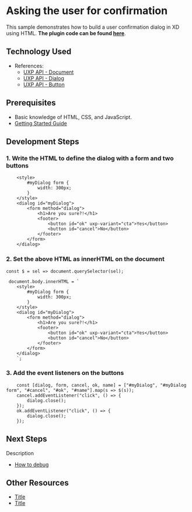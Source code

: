 # Asking the user for confirmation

This sample demonstrates how to build a user confirmation dialog in XD using HTML. **The plugin code can be found [here](https://github.com/AdobeXD/Plugin-Samples/tree/master/how-to-ask-user-for-confirmation)**.


## Technology Used
- References: 
	- [UXP API - Document](../reference/uxp/class/Document.md)
	- [UXP API - Dialog](../reference/ui/dialogs.md)
	- [UXP API - Button](../reference/ui/widgets/buttons.md)

## Prerequisites
- Basic knowledge of HTML, CSS, and JavaScript.
- [Getting Started Guide](../getting-started-guide)

## Development Steps

### 1. Write the HTML to define the dialog with a form and two buttons
```
    <style>
        #myDialog form {
            width: 300px;
        }
    </style>
    <dialog id="myDialog">
        <form method="dialog">
            <h1>Are you sure?!</h1>
            <footer>
                <button id="ok" uxp-variant="cta">Yes</button>
                <button id="cancel">No</button>
            </footer>
        </form>
    </dialog>
```

### 2. Set the above HTML as innerHTML on the document
```
const $ = sel => document.querySelector(sel);

 document.body.innerHTML = `
    <style>
        #myDialog form {
            width: 300px;
        }
    </style>
    <dialog id="myDialog">
        <form method="dialog">
            <h1>Are you sure?!</h1>
            <footer>
                <button id="ok" uxp-variant="cta">Yes</button>
                <button id="cancel">No</button>
            </footer>
        </form>
    </dialog>
    `;
```

### 3. Add the event listeners on the buttons
```
    const [dialog, form, cancel, ok, name] = ["#myDialog", "#myDialog form", "#cancel", "#ok", "#name"].map(s => $(s));
    cancel.addEventListener("click", () => {
        dialog.close();
    });
    ok.addEventListener("click", () => {
        dialog.close();
    });
```

## Next Steps

Description

- [How to debug](how-to-debug)

## Other Resources
- [Title](link)
- [Title](link)
